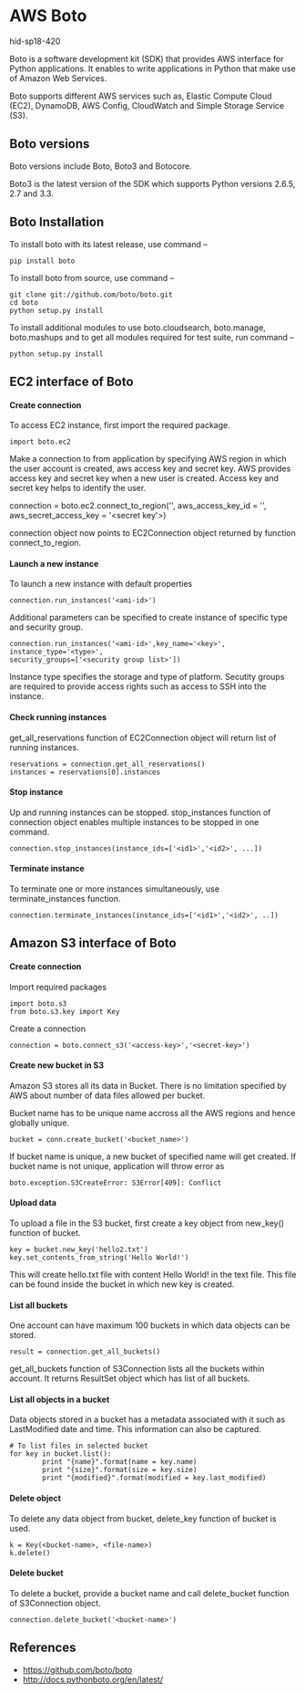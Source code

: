 # AWS Boto 

hid-sp18-420

Boto is a software development kit (SDK) that provides AWS interface for Python
applications. 
It enables to write applications in Python that make use of Amazon Web Services.


Boto supports different AWS services such as, Elastic Compute Cloud (EC2),
DynamoDB, AWS Config, CloudWatch and Simple Storage Service (S3).

## Boto versions

Boto versions include Boto, Boto3 and Botocore. 

Boto3 is the latest version of the SDK which supports Python versions 2.6.5, 2.7
and 3.3.



## Boto Installation


To install boto with its latest release, use command – 
	
    pip install boto

To install boto from source, use command –

	git clone git://github.com/boto/boto.git
	cd boto
	python setup.py install

To install additional modules to use boto.cloudsearch, boto.manage, boto.mashups
and to get all modules required for test suite, run command –

	python setup.py install

## EC2 interface of Boto

####  Create connection 

To access EC2 instance, first import the required package.

	import boto.ec2

Make a connection to from application by specifying AWS region in which the user
account is created, aws access key and secret key. AWS provides access key and
secret key when a new user is created. Access key and secret key helps to
identify the user.

connection = boto.ec2.connect_to_region('<region name>', aws_access_key_id =
'<access key>', aws_secret_access_key = '<secret key'>)

connection object now points to EC2Connection object returned by function
connect_to_region.

#### Launch a new instance

To launch a new instance with default properties

	connection.run_instances('<ami-id>')

Additional parameters can be specified to create instance of specific type and
security group.

	connection.run_instances('<ami-id>',key_name='<key>', instance_type='<type>',
	security_groups=['<security group list>'])

Instance type specifies the storage and type of platform. Secutity groups are
required to provide access rights such as access to SSH into the instance.

#### Check running instances
get_all_reservations function of EC2Connection object will return list of
running instances.

	reservations = connection.get_all_reservations()
	instances = reservations[0].instances



#### Stop instance

Up and running instances can be stopped. stop_instances function of connection
object enables multiple instances to be stopped in one command.

   	connection.stop_instances(instance_ids=['<id1>','<id2>', ...]) 
    

#### Terminate instance

To terminate one or more instances simultaneously, use terminate_instances
function.

	connection.terminate_instances(instance_ids=['<id1>','<id2>', ..]) 



## Amazon S3 interface of Boto


####  Create connection 

Import required packages

	import boto.s3
	from boto.s3.key import Key

Create a connection 

	connection = boto.connect_s3('<access-key>','<secret-key>')
    


#### Create new bucket in S3
Amazon S3 stores all its data in Bucket. There is no limitation specified by AWS
about number of data files allowed per bucket.

Bucket name has to be unique name accross all the AWS regions and hence globally
unique.

	bucket = conn.create_bucket('<bucket_name>')

If bucket name is unique, a new bucket of specified name will get created.
If bucket name is not unique, application will throw error as

	boto.exception.S3CreateError: S3Error[409]: Conflict


#### Upload data

To upload a file in the S3 bucket, first create a key object from new_key()
function of bucket.

	key = bucket.new_key('hello2.txt')
	key.set_contents_from_string('Hello World!')

This will create hello.txt file with content Hello World! in the text file. This
file can be found inside the bucket in which new key is created.


#### List all buckets

One account can have maximum 100 buckets in which data objects can be stored. 

	result = connection.get_all_buckets()

get_all_buckets function of S3Connection lists all the buckets within account.
It returns ResultSet object which has list of all buckets.
    
 

#### List all objects in a bucket

Data objects stored in a bucket has a metadata associated with it such as
LastModified date and time. This information can also be captured.

	# To list files in selected bucket
	for key in bucket.list():
        	print "{name}".format(name = key.name)
        	print "{size}".format(size = key.size)
        	print "{modified}".format(modified = key.last_modified)


#### Delete object

To delete any data object from bucket, delete_key function of bucket is used. 

	k = Key(<bucket-name>, <file-name>)
	k.delete()

#### Delete bucket

To delete a bucket, provide a bucket name and call delete_bucket function of
S3Connection object.

	connection.delete_bucket('<bucket-name>') 


## References 

* <https://github.com/boto/boto>
* <http://docs.pythonboto.org/en/latest/>
